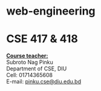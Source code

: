 # web-engineering
<h1>CSE 417 & 418</h1>


<b><u>Course teacher:</u></b><br>
Subroto Nag Pinku <br>
Department of CSE, DIU <br>
Cell: 01714365608<br>
E-mail: pinku.cse@diu.edu.bd<br>
